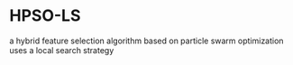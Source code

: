 # HPSO-LS
a hybrid feature selection algorithm based on particle swarm optimization uses a local search strategy
